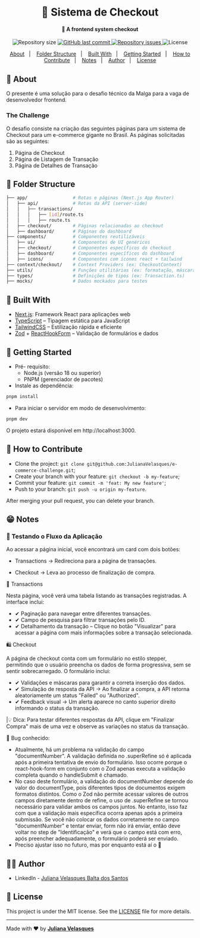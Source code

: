<h1 align="center"> 🛒 Sistema de Checkout</h1>
<h4 align="center">
  🚀 A frontend system checkout
</h4>

<p align="center">
  
  <img alt="Repository size" src="https://img.shields.io/github/repo-size/JulianaVelasques/e-commerce-challenge">
  
  <a href="https://github.com/JulianaVelasques/e-commerce-challenge/commits/main">
    <img alt="GitHub last commit" src="https://img.shields.io/github/last-commit/JulianaVelasques/e-commerce-challenge">
  </a>

  <a href="https://github.com/JulianaVelasques/e-commerce-challenge/issues">
    <img alt="Repository issues" src="https://img.shields.io/github/issues/JulianaVelasques/e-commerce-challenge">
  </a>

  <img alt="License" src="https://img.shields.io/badge/license-MIT-brightgreen">
</p>

<p align="center">
  <a href="#page_with_curl-about">About</a>&nbsp;&nbsp;&nbsp;|&nbsp;&nbsp;&nbsp;
  <a href="#construction-folder-structure">Folder Structure</a>&nbsp;&nbsp;&nbsp;|&nbsp;&nbsp;&nbsp;
  <a href="#wrench-built-with">Built With</a>&nbsp;&nbsp;&nbsp;|&nbsp;&nbsp;&nbsp;
  <a href="#-getting-started">Getting Started</a>&nbsp;&nbsp;&nbsp;|&nbsp;&nbsp;&nbsp;
  <a href="#-how-to-contribute">How to Contribute</a>&nbsp;&nbsp;&nbsp;|&nbsp;&nbsp;&nbsp;
  <a href="#grin-notes">Notes</a>&nbsp;&nbsp;&nbsp;|&nbsp;&nbsp;&nbsp;
  <a href="#woman_technologist-author">Author</a>&nbsp;&nbsp;&nbsp;|&nbsp;&nbsp;&nbsp;
  <a href="#memo-license">License</a>
</p>
 
## :page_with_curl: About
O presente é uma solução para o desafio técnico da Malga para a vaga de desenvolvedor frontend.

### The Challenge
O desafio consiste na criação das seguintes páginas para um sistema de Checkout para um e-commerce
gigante no Brasil. As páginas solicitadas são as seguintes:
1. Página de Checkout
2. Página de Listagem de Transação
3. Página de Detalhes de Transação

## :construction: Folder Structure
```bash
├── app/                 # Rotas e páginas (Next.js App Router)
│   ├── api/             # Rotas da API (server-side)
│   │   ├── transactions/
│   │   │   ├── [id]/route.ts
│   │   │   ├── route.ts
│   ├── checkout/        # Páginas relacionadas ao checkout
│   ├── dashboard/       # Páginas do dashboard
├── components/          # Componentes reutilizáveis
│   ├── ui/              # Componentes de UI genéricos
│   ├── checkout/        # Componentes específicos do checkout
│   ├── dashboard/       # Componentes específicos do dashboard
│   ├── icons/           # Componentes com ícones react + tailwind
├── context/checkout/    # Context Providers (ex: CheckoutContext)
├── utils/               # Funções utilitárias (ex: formatação, máscaras, validações)
├── types/               # Definições de tipos (ex: Transaction.ts)
├── mocks/               # Dados mockados para testes
```
## :wrench: Built With
- [Next.js](https://nextjs.org/): Framework React para aplicações web
- [TypeScript](https://www.typescriptlang.org/) – Tipagem estática para JavaScript
- [TailwindCSS](https://tailwindcss.com/) – Estilização rápida e eficiente
- [Zod](https://zod.dev/) + [ReactHookForm](https://www.react-hook-form.com/) – Validação de formulários e dados

## 🚀 Getting Started
- Pré- requisito:
  - Node.js (versão 18 ou superior)
  - PNPM (gerenciador de pacotes)
- Instale as dependência:
```bash
pnpm install
```
- Para iniciar o servidor em modo de desenvolvimento:
```bash
pnpm dev
```
O projeto estará disponível em http://localhost:3000.

## 🤔 How to Contribute

- Clone the project: `git clone git@github.com:JulianaVelasques/e-commerce-challenge.git`;
- Create your branch with your feature: `git checkout -b my-feature`;
- Commit your feature: `git commit -m 'feat: My new feature'`;
- Push to your branch: `git push -u origin my-feature`.

After merging your pull request, you can delete your branch.

## :grin: Notes
### 🧪 Testando o Fluxo da Aplicação

Ao acessar a página inicial, você encontrará um card com dois botões:

- Transactions → Redireciona para a página de transações.

- Checkout → Leva ao processo de finalização de compra.

🏦 Transactions

Nesta página, você verá uma tabela listando as transações registradas. A interface inclui:
- ✔ Paginação para navegar entre diferentes transações.
- ✔ Campo de pesquisa para filtrar transações pelo ID.
- ✔ Detalhamento da transação – Clique no botão "Visualizar" para acessar a página com mais informações sobre a transação selecionada.

🛍 Checkout

A página de checkout conta com um formulário no estilo stepper, permitindo que o usuário preencha os dados de forma progressiva, sem se sentir sobrecarregado. O formulário inclui:
- ✔ Validações e máscaras para garantir a correta inserção dos dados.
- ✔ Simulação de resposta da API → Ao finalizar a compra, a API retorna aleatoriamente um status "Failed" ou "Authorized".
- ✔ Feedback visual → Um alerta aparece no canto superior direito informando o status da transação.

|💡 Dica: Para testar diferentes respostas da API, clique em "Finalizar Compra" mais de uma vez e observe as variações no status da transação.

🐞 Bug conhecido:
- Atualmente, há um problema na validação do campo "documentNumber". A validação definida no .superRefine só é aplicada após a primeira tentativa de envio do formulário. Isso ocorre porque o react-hook-form em conjunto com o Zod apenas executa a validação completa quando o handleSubmit é chamado.
- No caso deste formulário, a validação do documentNumber depende do valor do documentType, pois diferentes tipos de documentos exigem formatos distintos. Como o Zod não permite acessar valores de outros campos diretamente dentro de refine, o uso de .superRefine se tornou necessário para validar ambos os campos juntos. No entanto, isso faz com que a validação mais específica ocorra apenas após a primeira submissão. Se você não colocar os dados corretamente no campo "documentNumber" e tentar enviar, form não irá enviar, então deve voltar no step de "Identificação" e verá que o campo está com erro, após preencher adequadamente, o formulário poderá ser enviado.
- Preciso ajustar isso no futuro, mas por enquanto está aí o 🐞 


## :woman_technologist: Author
- LinkedIn - [Juliana Velasques Balta dos Santos](https://www.linkedin.com/in/julianavelasquesbalta/)
  
## :memo: License

This project is under the MIT license. See the [LICENSE](LICENSE.md) file for more details.

---

Made with ♥ by <tr>
    <td align="center"><a href="https://github.com/JulianaVelasques"><b>Juliana Velasques</b></a><br /></td>
<tr>
